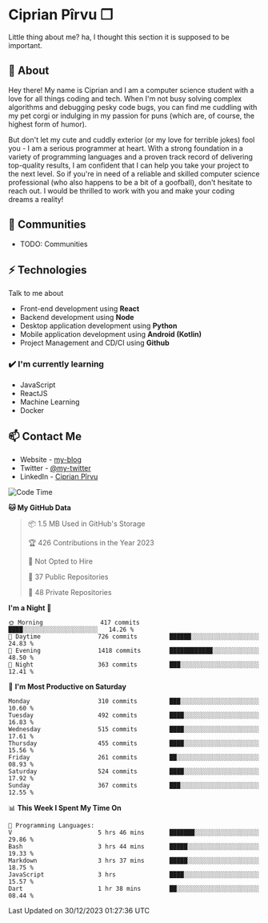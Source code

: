 # Ciprian Pîrvu ❐

Little thing about me? ha, I thought this section it is supposed to be important.

## 🧐 About

Hey there! My name is Ciprian and I am a computer science student with a love for all things coding and tech. When I'm not busy solving complex algorithms and debugging pesky code bugs, you can find me cuddling with my pet corgi or indulging in my passion for puns (which are, of course, the highest form of humor).

But don't let my cute and cuddly exterior (or my love for terrible jokes) fool you - I am a serious programmer at heart. With a strong foundation in a variety of programming languages and a proven track record of delivering top-quality results, I am confident that I can help you take your project to the next level. So if you're in need of a reliable and skilled computer science professional (who also happens to be a bit of a goofball), don't hesitate to reach out. I would be thrilled to work with you and make your coding dreams a reality!

## 👯 Communities

-   TODO: Communities

## ⚡ Technologies

Talk to me about

-   Front-end development using **React**
-   Backend development using **Node**
-   Desktop application development using **Python**
-   Mobile application development using **Android (Kotlin)**
-   Project Management and CD/CI using **Github**

### ✔️ I'm currently learning

-   JavaScript
-   ReactJS
-   Machine Learning
-   Docker

## 📫 Contact Me

-   Website - [my-blog]()
-   Twitter - [@my-twitter]()
-   LinkedIn - [Ciprian Pîrvu](https://www.linkedin.com/in/p%C3%AErvu-ciprian-cristian-4415991b1/)

<!--START_SECTION:waka-->
![Code Time](http://img.shields.io/badge/Code%20Time-1%2C910%20hrs%2052%20mins-blue)

**🐱 My GitHub Data** 

> 📦 1.5 MB Used in GitHub's Storage 
 > 
> 🏆 426 Contributions in the Year 2023
 > 
> 🚫 Not Opted to Hire
 > 
> 📜 37 Public Repositories 
 > 
> 🔑 48 Private Repositories 
 > 
**I'm a Night 🦉** 

```text
🌞 Morning                417 commits         ████░░░░░░░░░░░░░░░░░░░░░   14.26 % 
🌆 Daytime                726 commits         ██████░░░░░░░░░░░░░░░░░░░   24.83 % 
🌃 Evening                1418 commits        ████████████░░░░░░░░░░░░░   48.50 % 
🌙 Night                  363 commits         ███░░░░░░░░░░░░░░░░░░░░░░   12.41 % 
```
📅 **I'm Most Productive on Saturday** 

```text
Monday                   310 commits         ███░░░░░░░░░░░░░░░░░░░░░░   10.60 % 
Tuesday                  492 commits         ████░░░░░░░░░░░░░░░░░░░░░   16.83 % 
Wednesday                515 commits         ████░░░░░░░░░░░░░░░░░░░░░   17.61 % 
Thursday                 455 commits         ████░░░░░░░░░░░░░░░░░░░░░   15.56 % 
Friday                   261 commits         ██░░░░░░░░░░░░░░░░░░░░░░░   08.93 % 
Saturday                 524 commits         ████░░░░░░░░░░░░░░░░░░░░░   17.92 % 
Sunday                   367 commits         ███░░░░░░░░░░░░░░░░░░░░░░   12.55 % 
```


📊 **This Week I Spent My Time On** 

```text
💬 Programming Languages: 
V                        5 hrs 46 mins       ███████░░░░░░░░░░░░░░░░░░   29.86 % 
Bash                     3 hrs 44 mins       █████░░░░░░░░░░░░░░░░░░░░   19.33 % 
Markdown                 3 hrs 37 mins       █████░░░░░░░░░░░░░░░░░░░░   18.75 % 
JavaScript               3 hrs               ████░░░░░░░░░░░░░░░░░░░░░   15.57 % 
Dart                     1 hr 38 mins        ██░░░░░░░░░░░░░░░░░░░░░░░   08.44 % 
```


 Last Updated on 30/12/2023 01:27:36 UTC
<!--END_SECTION:waka-->
